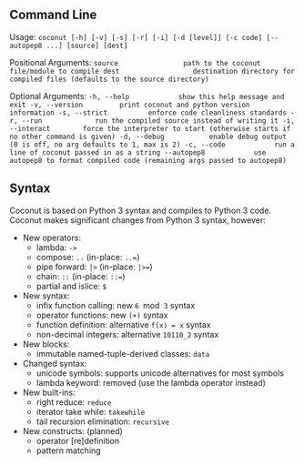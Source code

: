 Command Line
------------

Usage:
``
  coconut [-h] [-v] [-s] [-r] [-i] [-d [level]] [-c code] [--autopep8 ...] [source] [dest]
``

Positional Arguments:
``
  source                path to the coconut file/module to compile
  dest                  destination directory for compiled files (defaults to the source directory)
``

Optional Arguments:
``
  -h, --help            show this help message and exit
  -v, --version         print coconut and python version information
  -s, --strict          enforce code cleanliness standards
  -r, --run             run the compiled source instead of writing it
  -i, --interact        force the interpreter to start (otherwise starts if no other command is given)
  -d, --debug           enable debug output (0 is off, no arg defaults to 1, max is 2)
  -c, --code            run a line of coconut passed in as a string
  --autopep8            use autopep8 to format compiled code (remaining args passed to autopep8)
``

Syntax
------

Coconut is based on Python 3 syntax and compiles to Python 3 code. Coconut makes significant changes from Python 3 syntax, however:

- New operators:
    - lambda: `->`
    - compose: `..` (in-place: `..=`)
    - pipe forward: `|>` (in-place: `|>=`)
    - chain: `::` (in-place: `::=`)
    - partial and islice: `$`
- New syntax:
    - infix function calling: new `6 `mod` 3` syntax
    - operator functions: new `(+)` syntax
    - function definition: alternative `f(x) = x` syntax
    - non-decimal integers: alternative `10110_2` syntax
- New blocks:
    - immutable named-tuple-derived classes: `data`
- Changed syntax:
    - unicode symbols: supports unicode alternatives for most symbols
    - lambda keyword: removed (use the lambda operator instead)
- New built-ins:
    - right reduce: `reduce`
    - iterator take while: `takewhile`
    - tail recursion elimination: `recursive`
- New constructs: (planned)
    - operator [re]definition
    - pattern matching
